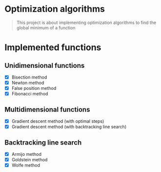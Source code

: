 # Optimization algorithms

> This project is about implementing optimization algorithms to find the global minimum of a function

# Implemented functions

## Unidimensional functions

- [x] Bisection method
- [x] Newton method
- [x] False position method
- [x] Fibonacci method

## Multidimensional functions

- [x] Gradient descent method (with optimal steps)
- [x] Gradient descent method (with backtracking line search)

## Backtracking line search

- [x] Armijo method
- [x] Goldstein method
- [x] Wolfe method
